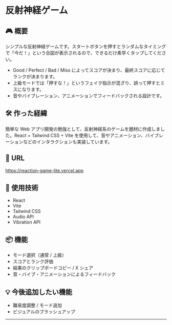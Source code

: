 # 反射神経ゲーム

## 🎮 概要
シンプルな反射神経ゲームです。スタートボタンを押すとランダムなタイミングで「今だ！」という合図が表示されるので、できるだけ素早くタップしてください。

- Good / Perfect / Bad / Miss によってスコアが決まり、最終スコアに応じてランクが決まります。
- 上級モードでは「押すな！」というフェイク指示が混ざり、誤って押すとミスになります。
- 音やバイブレーション、アニメーションでフィードバックされる設計です。

## 🛠️ 作った経緯
簡単な Web アプリ開発の勉強として、反射神経系のゲームを題材に作成しました。React + Tailwind CSS + Vite を使用して、音やアニメーション、バイブレーションなどのインタラクションも実装しています。

## 🚀 URL
https://reaction-game-lite.vercel.app

## 🔧 使用技術
- React
- Vite
- Tailwind CSS
- Audio API
- Vibration API

## 📦 機能
- モード選択（通常 / 上級）
- スコアとランク評価
- 結果のクリップボードコピー / X シェア
- 音・バイブ・アニメーションによるフィードバック

## 💡 今後追加したい機能
- 難易度調整 / モード追加
- ビジュアルのブラッシュアップ

---


